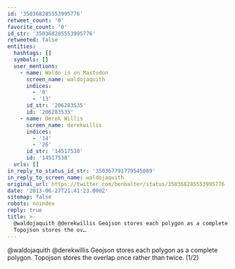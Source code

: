 ```yaml
---
id: '350368285553995776'
retweet_count: '0'
favorite_count: '0'
id_str: '350368285553995776'
retweeted: false
entities:
  hashtags: []
  symbols: []
  user_mentions:
    - name: Waldo is on Mastodon
      screen_name: waldojaquith
      indices:
        - '0'
        - '13'
      id_str: '206283535'
      id: '206283535'
    - name: Derek Willis
      screen_name: derekwillis
      indices:
        - '14'
        - '26'
      id_str: '14517538'
      id: '14517538'
  urls: []
in_reply_to_status_id_str: '350367791779545089'
in_reply_to_screen_name: waldojaquith
original_url: https://twitter.com/benbalter/status/350368285553995776
date: '2013-06-27T21:41:23.000Z'
sitemap: false
robots: noindex
reply: true
title: >-
  @waldojaquith @derekwillis Geojson stores each polygon as a complete polygon.
  Topojson stores the ov…
---
```


@waldojaquith @derekwillis Geojson stores each polygon as a complete polygon. Topojson stores the overlap once rather than twice. (1/2)